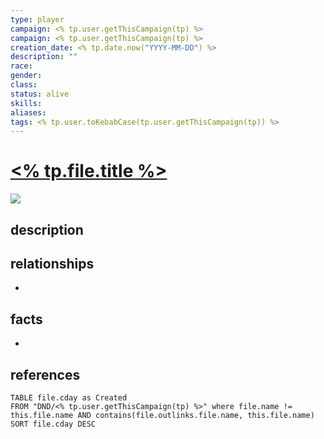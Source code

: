 ```yaml
---
type: player
campaign: <% tp.user.getThisCampaign(tp) %>
campaign: <% tp.user.getThisCampaign(tp) %>
creation_date: <% tp.date.now("YYYY-MM-DD") %>
description: ""
race: 
gender: 
class: 
status: alive
skills: 
aliases: 
tags: <% tp.user.toKebabCase(tp.user.getThisCampaign(tp)) %>
---
```


# [<% tp.file.title %>](<% tp.file.title %>)

![](../../../Templates-attachments/npc-placeholder.png)

## description

## relationships

-

## facts

-

## references

```dataview
TABLE file.cday as Created
FROM "DND/<% tp.user.getThisCampaign(tp) %>" where file.name != this.file.name AND contains(file.outlinks.file.name, this.file.name)
SORT file.cday DESC
```
